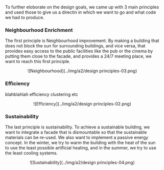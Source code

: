 To further eloborate on the design goals, we came up with 3 main principles and used those to give us a directin in which we want to go and what code we had to produce.
### Neighbourhood Enrichment
The first principle is Neighbourhood improvement. By making a building that does not block the sun for surrounding buildings, and vice versa, that provides easy access to the public facilities like the pub or the cinema by putting them close to the facade, and provides a 24/7 meeting place, we want to reach this first principle.
<center>
    ![Neighbourhood](../img/a2/design principles-03.png)
</center>

### Efficiency
blahblahlah efficiency clustering etc
<center>
    ![Efficiency](../img/a2/design principles-02.png)
</center>

### Sustainability
The last principle is sustainability. To achieve a sustainable building, we want to integrate a facade that is dismountable so that the sustainable materials can be re-used. We also want to implement a passive energy concept. In the winter, we try to warm the building with the heat of the sun to use the least possible artificial heating, and in the summer, we try to use the least cooling systems.
<center>
    ![Sustainability](../img/a2/design principles-04.png)
</center>